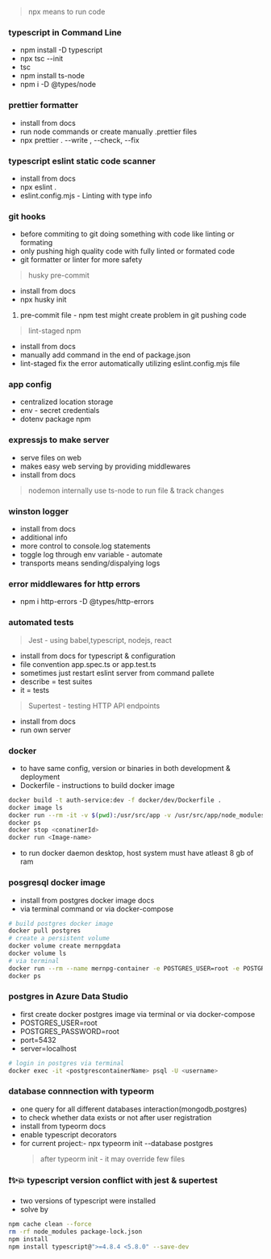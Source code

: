 > npx means to run code

### typescript in Command Line

- npm install -D typescript
- npx tsc --init
- tsc
- npm install ts-node
- npm i -D @types/node

### prettier formatter

- install from docs
- run node commands or create manually .prettier files
- npx prettier . --write , --check, --fix

### typescript eslint static code scanner

- install from docs
- npx eslint .
- eslint.config.mjs - Linting with type info

### git hooks

- before commiting to git doing something with code like linting or formating
- only pushing high quality code with fully linted or formated code
- git formatter or linter for more safety

> husky pre-commit

- install from docs
- npx husky init

1. pre-commit file - npm test might create problem in git pushing code

> lint-staged npm

- install from docs
- manually add command in the end of package.json
- lint-staged fix the error automatically utilizing eslint.config.mjs file

### app config

- centralized location storage
- env - secret credentials
- dotenv package npm

### expressjs to make server

- serve files on web
- makes easy web serving by providing middlewares
- install from docs

> nodemon internally use ts-node to run file & track changes

### winston logger

- install from docs
- additional info
- more control to console.log statements
- toggle log through env variable - automate
- transports means sending/dispalying logs

### error middlewares for http errors

- npm i http-errors -D @types/http-errors

### automated tests

> Jest - using babel,typescript, nodejs, react

- install from docs for typescript & configuration
- file convention app.spec.ts or app.test.ts
- sometimes just restart eslint server from command pallete
- describe = test suites
- it = tests

> Supertest - testing HTTP API endpoints

- install from docs
- run own server

### docker

- to have same config, version or binaries in both development & deployment
- Dockerfile - instructions to build docker image

```bash
docker build -t auth-service:dev -f docker/dev/Dockerfile .
docker image ls
docker run --rm -it -v $(pwd):/usr/src/app -v /usr/src/app/node_modules --env-file $(pwd)/.env -p 5501:5501 -e NODE_ENV=development auth-service:dev
docker ps
docker stop <conatinerId>
docker run <Image-name>
```

- to run docker daemon desktop, host system must have atleast 8 gb of ram

### posgresql docker image

- install from postgres docker image docs
- via terminal command or via docker-compose

```bash
# build postgres docker image
docker pull postgres
# create a persistent volume
docker volume create mernpgdata
docker volume ls
# via terminal
docker run --rm --name mernpg-container -e POSTGRES_USER=root -e POSTGRES_PASSWORD=root -v mernpgdata:/var/lib/postgresql/data -p 5432:5432 -d postgres
docker ps
```

### postgres in Azure Data Studio

- first create docker postgres image via terminal or via docker-compose
- POSTGRES_USER=root
- POSTGRES_PASSWORD=root
- port=5432
- server=localhost

```bash
# login in postgres via terminal
docker exec -it <postgrescontainerName> psql -U <username>
```

### database connnection with typeorm

- one query for all different databases interaction(mongodb,postgres)
- to check whether data exists or not after user registration
- install from typeorm docs
- enable typescript decorators
- for current project:- npx typeorm init --database postgres
    > after typeorm init - it may override few files


### ❗️✨💥 typescript version conflict with jest & supertest

- two versions of typescript were installed
- solve by 
```bash
npm cache clean --force
rm -rf node_modules package-lock.json
npm install
npm install typescript@">=4.8.4 <5.8.0" --save-dev
```